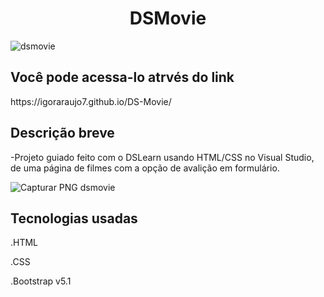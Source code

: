 
<h1 align="center"> DSMovie </h1>

![dsmovie](https://user-images.githubusercontent.com/100520963/158894130-eef2a973-d813-4d45-a8fc-2b44c675c307.PNG)

<h2>Você pode acessa-lo atrvés do link</h2>
https://igoraraujo7.github.io/DS-Movie/

<h2>Descrição breve</h2>
-Projeto guiado feito com o DSLearn usando HTML/CSS no Visual Studio, de uma página de filmes com a opção de avalição em formulário.

![Capturar PNG dsmovie](https://user-images.githubusercontent.com/100520963/158896724-58e5d240-d083-4901-9dfe-9d06c9ce5f38.PNG)


<h2>Tecnologias usadas</h2>
.HTML

.CSS

.Bootstrap v5.1
